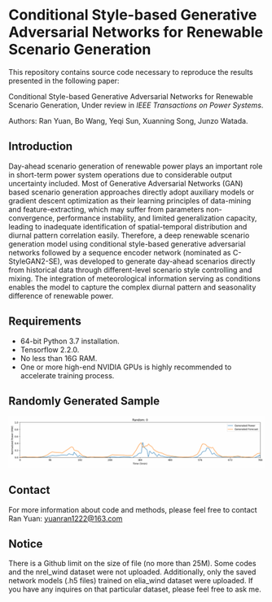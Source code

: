 # Conditional Style-based Generative Adversarial Networks for Renewable Scenario Generation
This repository contains source code necessary to reproduce the results presented in the following paper:

Conditional Style-based Generative Adversarial Networks for Renewable Scenario Generation, Under review in *IEEE Transactions on Power Systems*.

Authors: Ran Yuan, Bo Wang, Yeqi Sun, Xuanning Song, Junzo Watada.

## Introduction

Day-ahead scenario generation of renewable power plays an important role in short-term power system operations due to considerable output uncertainty included. Most of Generative Adversarial Networks (GAN) based scenario generation approaches directly adopt auxiliary models or gradient descent optimization as their learning principles of data-mining and feature-extracting, which may suffer from parameters non-convergence, performance instability, and limited generalization capacity, leading to inadequate identification of spatial-temporal distribution and diurnal pattern correlation easily. Therefore, a deep renewable scenario generation model using conditional style-based generative adversarial networks followed by a sequence encoder network (nominated as C-StyleGAN2-SE), was developed to generate day-ahead scenarios directly from historical data through different-level scenario style controlling and mixing. The integration of meteorological information serving as conditions enables the model to capture the complex diurnal pattern and seasonality difference of renewable power.

## Requirements

- 64-bit Python 3.7 installation.
- Tensorflow 2.2.0.
- No less than 16G RAM.
- One or more high-end NVIDIA GPUs is highly recommended to accelerate training process.

## Randomly Generated Sample
![generate](\assets\generate.gif)

## Contact

For more information about code and methods, please feel free to contact Ran Yuan: yuanran1222@163.com

## Notice

There is a Github limit on the size of file (no more than 25M). Some codes and the nrel_wind dataset were not uploaded. Additionally, only the saved network models (.h5 files) trained on elia_wind dataset were uploaded. If you have any inquires on that particular dataset, please feel free to ask me.
